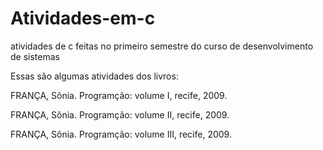 # Atividades-em-c
atividades de c feitas no primeiro semestre do curso de desenvolvimento de sistemas

Essas sâo algumas atividades dos livros:

FRANÇA, Sônia. Programção: volume I, recife, 2009.

FRANÇA, Sônia. Programção: volume II, recife, 2009.

FRANÇA, Sônia. Programção: volume III, recife, 2009.
